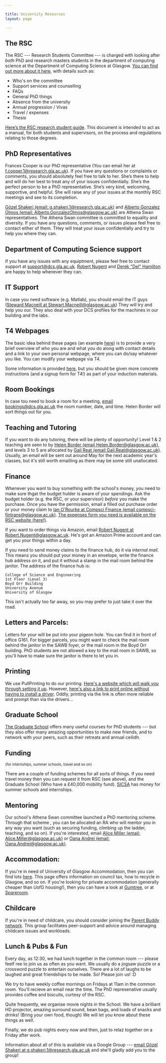 ```yaml
---

title: University Resources
layout: page

---
```


## The RSC

The RSC --- Research Students Committee --- is charged with looking after *both* PhD and research masters students in the department of computing science at the Department of Computing Science at Glasgow. [You can find out more about it here](https://www.gla.ac.uk/schools/computing/studentstaff/informationforstudents/researchstudents/), with details such as:

* Who's on the committee
* Support services and counselling
* FAQs
* General PhD things
* Absence from the university
* Annual progression / Vivas
* Travel / expenses
* Thesis

[Here’s the RSC research student guide](http://www.gla.ac.uk/media/media_510387_en.pdf). This document is intended to act as a manual, for both students and supervisors, on the process and regulations relating to those degrees. 

## PhD Representatives

Frances Cooper is our PhD representative (You can email her at [f.cooper.1@research.gla.ac.uk](mailto:f.cooper.1@research.gla.ac.uk)). If you have any questions or complaints or comments, you should absolutely feel free to talk to her. She’s there to help and will do her best to treat any of your issues confidentially. She’s the perfect person to be a PhD representative. She’s very kind, welcoming, supportive, and helpful. She will raise any of your issues at the monthly RSC meetings and see to its completion.

[Gözel Shakeri (email: g.shakeri.1@research.gla.ac.uk)](mailto:g.shakeri.1@research.gla.ac.uk) and [Alberto Gonzalez Olmos (email: Alberto.GonzalezOlmos@glasgow.ac.uk)](mailto:Alberto.GonzalezOlmos@glasgow.ac.uk) are Athena Swan representatives. The Athena Swan committee is committed to equality and diversity. If you have any questions, comments, or issues please feel free to contact either of them. THey will treat your issue confidentially and try to help you where they can.

## Department of Computing Science support

If you have any issues with any equiptment, please feel free to contact support at [support@dcs.gla.ac.uk](mailto:support@dcs.gla.ac.uk). [Robert Nugent](mailto:Robert.Nugent@glasgow.ac.uk) and [Derek "Del" Hamilton](mailto:Derek.Hamilton@glasgow.ac.uk) are happy to help whenever they can.

## IT Support

In case you need software (e.g. Matlab), you should email the IT guys ([Steward Macneill at Stewart.Macneill@glasgow.ac.uk](mailto:Stewart.Macneill@glasgow.ac.uk)) They will try and help you our. They also deal with your DCS profiles for the machines in our building and the labs. 

## T4 Webpages

The basic idea behind these pages (an example [here](http://www.gla.ac.uk/schools/computing/postgraduateresearchstudents/davidmaxwell/)) is to provide a very brief overview of who you are and what you do along with contact details and a link to your own personal webpage, where you can do/say whatever you like. You can modify your webpage via T4.

Some information is provided [here](https://www.gla.ac.uk/it/catalogue/entry.php?id=ITS_WEBPUBLISHING&view=), but you should be given more concrete instructions (and a signup form for T4!) as part of your induction materials.


## Room Bookings

In case tou need to book a room for a meeting, [email bookings@dcs.gla.ac.uk](mailto:bookings@dcs.gla.ac.uk) the room number, date, and time. Helen Border will sort things out for you.

## Teaching and Tutoring

If you want to do any tutoring, there will be plenty of opportunity! Level 1 & 2 teaching are seen to by [Helen Border (email Helen.Border@glasgow.ac.uk)](mailto:Helen.Border@glasgow.ac.uk), and levels 3 to 5 are allocated by [Gail Reat (email Gail.Reat@glasgow.ac.uk)](mailto:Gail.Reat@glasgow.ac.uk). Usually, an email will be sent out around May for the next academic year's classes, but it's still worth emailling as there may be some still unallocated.

## Finance

Whenever you want to buy something with the school's money, you need to make sure thgat the budget hulder is aware of your spendings. Ask the budget holder (e.g. the RSC, or your supervisor) *before* you make the purchase. Once you have the permission, email a filled out purchase order or your money claim to [Ian O'Rourke at Compsci Finance (email compsci-fintrans@glasgow.ac.uk)](mailto:compsci-fintrans@glasgow.ac.uk). [The expenses form you need is available on the RSC website (here!)](http://www.gla.ac.uk/schools/computing/studentstaff/informationforstudents/researchstudents/).

If you want to order things via Amazon, email [Robert Nugent at Robert.Nugent@glasgow.ac.uk](mailto:Robert.Nugent@glasgow.ac.uk). He's got an Amazon Prime account and can get you your things within a day.

If you need to send money claims to the finance hub, do it via *internal mail*. This means you should put your money in an envelope, write the finance hub address on it, and put it without a stamp in the mail room behind the janitor. The address of the finance hub is:

```
College of Science and Engineering
1st Floor (Level 3)
Boyd Orr Building
University Avenue
University of Glasgow
```

This isn't actually too far away, so you may prefer to just take it over the road.

## Letters and Parcels:

Letters for your will be put into your pigeon hole. You can find it in front of office G161. For bigger parcels, you might want to check the mail room behind the janitor in the SAWB foyer, or the mail room in the Boyd Orr building. PhD students are not allowed a key to the mail room in SAWB, so you'll have to make sure the janitor is there to let you in.

## Printing

We use PullPrinting to do our printing. [Here's a website which will walk you through setting it up](http://www.gla.ac.uk/myglasgow/it/studentclusters/printing/). However, [here's also a link to print online without having to install a driver](http://www.gla.ac.uk/myglasgow/it/studentclusters/printing/). Oddly, printing via the link is often more reliable and prompt than via the drivers...

## Graduate School

[The Graduate School](http://www.gla.ac.uk/colleges/scienceengineering/graduateschool/) offers many useful courses for PhD students --- but they also offer many amazing opportunities to make new friends, and to network with your peers, such as their retreats and annual ceilidh.

## Funding

<small>(for internships, summer schools, travel and so on)</small>

There are a couple of funding schemes for all sorts of things. If you need travel money then you can request it from RSC (see above), and the Graduate School (Who have a £40,000 mobility fund). [SICSA](http://www.sicsa.ac.uk/funding/students/) has money for summer schools and internships.

## Mentoring

Our school's Athena Swan committee launched a PhD mentoring scheme. Through that scheme , you can be allocated an RA who will mentor you in any way you want (such as securing funding, climbing up the ladder, teaching, and so on). If you're interested, email [Alice Miller (email: Alice.Miller@glasgow.ac.uk)](mailto:Alice.Miller@glasgow.ac.uk) or [Oana Andrei (email: Oana.Andrei@glasgow.ac.uk)](mailto:Oana.Andrei@glasgow.ac.uk).

## Accommodation:

If you're in need of University of Glasgow Accommodation, then you can find lots [here](http://www.gla.ac.uk/postgraduate/accommodation/). This page offers information on council tax, how to recycle in Glasgow, and so on. If you're looking for private accommodation (generally cheaper than UofG housing!), then you can have a look at [Gumtree](http://gumtree.com/glasgow), or at [Spareroom](http://www.spareroom.co.uk/).

## Childcare

If you're in need of childcare, you should consider joining the [Parent Buddy network](http://www.gla.ac.uk/myglasgow/humanresources/equalitydiversity/athenaswan/parentscarers/parentbuddy/). This group facilitates peer-support and advice around managing childcare issues and workloads.

## Lunch & Pubs & Fun

Every day, as 12:30, we had lunch together in the common room --- please feelf ree to join us as often as you want. We usually do a jogsaw puzzle or a crossword puzzle to entertain ourselves. There are a lot of laughs to be laughed and great friendships to be made. So! Please join us! :D

We try to have weekly coffee mornings on Fridays at 11am in the common room. You'll recieve an email near the time. The PhD represenative usually provides coffee and biscuits, curtesy of the RSC.

Quite frequently, we organise movie nights in the School. We have a brilliant HD projector, amazing surround sound, bean bags, and loads of snacks and drinks! (Bring your own food, though) We will let you know about these things as well.

Finally, we do pub nights every now and then, just to relaz together on a Friday after work.

Information about all of this is available via a Google Group --- [email Gözel Shakeri at g.shakeri.1@research.gla.ac.uk](mailto:g.shakeri.1@research.gla.ac.uk) and she'll gladly add you to the group!
